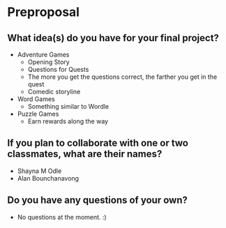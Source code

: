 # Preproposal

## What idea(s) do you have for your final project?
- Adventure Games
    - Opening Story 
    - Questions for Quests 
    - The more you get the questions correct, the farther you get in the quest
    - Comedic storyline
- Word Games
    - Something similar to Wordle
- Puzzle Games
    - Earn rewards along the way


## If you plan to collaborate with one or two classmates, what are their names?
- Shayna M Odle
- Alan Bounchanavong


## Do you have any questions of your own?
- No questions at the moment. :)


